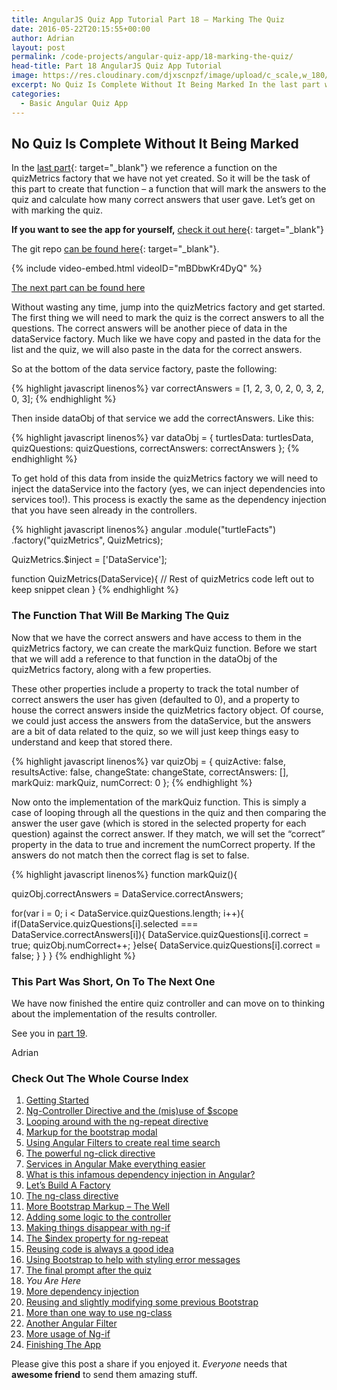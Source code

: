 ```yaml
---
title: AngularJS Quiz App Tutorial Part 18 – Marking The Quiz
date: 2016-05-22T20:15:55+00:00
author: Adrian
layout: post
permalink: /code-projects/angular-quiz-app/18-marking-the-quiz/
head-title: Part 18 AngularJS Quiz App Tutorial
image: https://res.cloudinary.com/djxscnpzf/image/upload/c_scale,w_180/v1463932371/Angular-quiz-part-18_eybezd.jpg
excerpt: No Quiz Is Complete Without It Being Marked In the last part we reference a function on the quizMetrics factory that we have not yet created. So it will be the task of this part to create that function – …
categories:
  - Basic Angular Quiz App
---
```

## No Quiz Is Complete Without It Being Marked

In the [last part](https://hungryturtlecode.com/code-projects/angular-quiz-app/17-final-prompt/){: target="_blank"}<!--_--> we reference a function on the quizMetrics factory that we have not yet created. So it will be the task of this part to create that function &#8211; a function that will mark the answers to the quiz and calculate how many correct answers that user gave. Let&#8217;s get on with marking the quiz.

**If you want to see the app for yourself,** [check it out here]({{site.url}}/turtlefacts){: target="_blank"}<!--_-->

The git repo [can be found here](https://github.com/adiman9/HungryTurtleFactQuiz){: target="_blank"}<!--_-->.

{% include video-embed.html videoID="mBDbwKr4DyQ" %}

[The next part can be found here](https://hungryturtlecode.com/code-projects/angular-quiz-app/19-angular-dependency-injection/)

Without wasting any time, jump into the quizMetrics factory and get started. The first thing we will need to mark the quiz is the correct answers to all the questions. The correct answers will be another piece of data in the dataService factory. Much like we have copy and pasted in the data for the list and the quiz, we will also paste in the data for the correct answers.

So at the bottom of the data service factory, paste the following:

{% highlight javascript linenos%}
var correctAnswers = [1, 2, 3, 0, 2, 0, 3, 2, 0, 3];
{% endhighlight %}

Then inside dataObj of that service we add the correctAnswers. Like this:

{% highlight javascript linenos%}
var dataObj = {
  turtlesData: turtlesData,
  quizQuestions: quizQuestions,
  correctAnswers: correctAnswers
};
{% endhighlight %}

To get hold of this data from inside the quizMetrics factory we will need to inject the dataService into the factory (yes, we can inject dependencies into services too!). This process is exactly the same as the dependency injection that you have seen already in the controllers.

{% highlight javascript linenos%}
angular
  .module("turtleFacts")
  .factory("quizMetrics", QuizMetrics);

  QuizMetrics.$inject = ['DataService'];

  function QuizMetrics(DataService){
    // Rest of quizMetrics code left out to keep snippet clean
  }
{% endhighlight %}

### The Function That Will Be Marking The Quiz

Now that we have the correct answers and have access to them in the quizMetrics factory, we can create the markQuiz function. Before we start that we will add a reference to that function in the dataObj of the quizMetrics factory, along with a few properties.

These other properties include a property to track the total number of correct answers the user has given (defaulted to 0), and a property to house the correct answers inside the quizMetrics factory object. Of course, we could just access the answers from the dataService, but the answers are a bit of data related to the quiz, so we will just keep things easy to understand and keep that stored there.

{% highlight javascript linenos%}
var quizObj = {
  quizActive: false,
  resultsActive: false,
  changeState: changeState, 
  correctAnswers: [],
  markQuiz: markQuiz, 
  numCorrect: 0
};
{% endhighlight %}

Now onto the implementation of the markQuiz function. This is simply a case of looping through all the questions in the quiz and then comparing the answer the user gave (which is stored in the selected property for each question) against the correct answer. If they match, we will set the “correct” property in the data to true and increment the numCorrect property. If the answers do not match then the correct flag is set to false.

{% highlight javascript linenos%}
function markQuiz(){

  quizObj.correctAnswers = DataService.correctAnswers;

  for(var i = 0; i < DataService.quizQuestions.length; i++){
    if(DataService.quizQuestions[i].selected === DataService.correctAnswers[i]){
      DataService.quizQuestions[i].correct = true;
      quizObj.numCorrect++;
    }else{
      DataService.quizQuestions[i].correct = false;
    }
  }
}
{% endhighlight %}

### This Part Was Short, On To The Next One

We have now finished the entire quiz controller and can move on to thinking about the implementation of the results controller.

See you in [part 19](https://hungryturtlecode.com/code-projects/angular-quiz-app/19-angular-dependency-injection/).

Adrian


### Check Out The Whole Course Index

1. [Getting Started]({{site.url}}/code-projects/1-build-angular-quiz-app-scratch/)
2. [Ng-Controller Directive and the (mis)use of $scope]({{site.url}}/code-projects/angular-quiz-app/2-ng-controller-scope/)
3. [Looping around with the ng-repeat directive]({{site.url}}/code-projects/angular-quiz-app/3-ng-repeat-directive/)
4. [Markup for the bootstrap modal]({{site.url}}/code-projects/angular-quiz-app/4-bootstrap-modal/)
5. [Using Angular Filters to create real time search]({{site.url}}/code-projects/angular-quiz-app/5-angular-filters/)
6. [The powerful ng-click directive]({{site.url}}/code-projects/angular-quiz-app/6-ng-click-directive/)
7. [Services in Angular Make everything easier]({{site.url}}/code-projects/angular-quiz-app/7-angular-services/)
8. [What is this infamous dependency injection in Angular?]({{site.url}}/code-projects/angular-quiz-app/8-dependency-injection/)
9. [Let&#8217;s Build A Factory]({{site.url}}/code-projects/angular-quiz-app/9-angular-factories/)
10. [The ng-class directive]({{site.url}}/code-projects/angular-quiz-app/10-ng-class/)
11. [More Bootstrap Markup &#8211; The Well]({{site.url}}/code-projects/angular-quiz-app/11-bootstrap-well/)
12. [Adding some logic to the controller]({{site.url}}/code-projects/angular-quiz-app/12-controller-logic/)
13. [Making things disappear with ng-if]({{site.url}}/code-projects/angular-quiz-app/13-ng-if/)
14. [The $index property for ng-repeat]({{site.url}}/code-projects/angular-quiz-app/14-index-for-ng-repeat/)
15. [Reusing code is always a good idea]({{site.url}}/code-projects/angular-quiz-app/15-reusing-code/)
16. [Using Bootstrap to help with styling error messages]({{site.url}}/code-projects/angular-quiz-app/16-bootstrap-alerts/)
17. [The final prompt after the quiz]({{site.url}}/code-projects/angular-quiz-app/17-final-prompt/)
18. *You Are Here*
19. [More dependency injection]({{site.url}}/code-projects/angular-quiz-app/19-angular-dependency-injection/)
20. [Reusing and slightly modifying some previous Bootstrap]({{site.url}}/code-projects/angular-quiz-app/20-familiar-bootstrap/)
21. [More than one way to use ng-class]({{site.url}}/code-projects/angular-quiz-app/21-function-with-ng-class/)
22. [Another Angular Filter]({{site.url}}/code-projects/angular-quiz-app/22-angular-number-filter/)
23. [More usage of Ng-if]({{site.url}}/code-projects/angular-quiz-app/23-angular-ng-if/)
24. [Finishing The App]({{site.url}}/code-projects/angular-quiz-app/24-finished-angular-project/)

Please give this post a share if you enjoyed it. _Everyone_ needs that **awesome friend** to send them amazing stuff.
